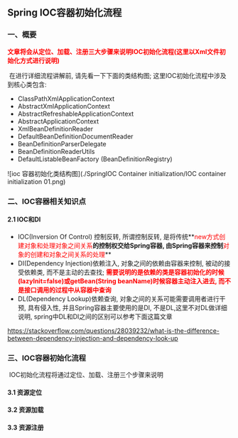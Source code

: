 ## Spring IOC容器初始化流程

### 一、概要

**<font color="#ff00">	文章将会从定位、加载、注册三大步骤来说明IOC初始化流程(这里以Xml文件初始化方式进行说明)</font>**

​	在进行详细流程讲解前, 请先看一下下面的类结构图; 这里IOC初始化流程中涉及到核心类包含:

- ClassPathXmlApplicationContext
- AbstractXmlApplicationContext
- AbstractRefreshableApplicationContext
- AbstractApplicationContext
- XmlBeanDefinitionReader
- DefaultBeanDefinitionDocumentReader
- BeanDefinitionParserDelegate
- BeanDefinitionReaderUtils
- DefaultListableBeanFactory (BeanDefinitionRegistry)



![ioc 容器初始化类结构图](./SpringIOC Container initialization/IOC container initialization 01.png)



### 二、IOC容器相关知识点

#### 2.1 IOC和DI

- IOC(Inversion Of Control) 控制反转, 所谓控制反转, 是将传统**<font color="#ffoo">new方式创建对象和处理对象之间关系</font>**的控制权交给Spring容器, 由Spring容器来控制**<font color="#ffoo">对象的创建和对象之间关系的处理</font>**
- DI(Dependency Injection)依赖注入, 对象之间的依赖由容器来控制, 被动的接受依赖类, 而不是主动的去查找; <font color="#ff00">**需要说明的是依赖的类是容器初始化的时候(lazyInit=false)或getBean(String beanName)时候容器主动注入进去, 而不是接口调用的过程中从容器中查询**</font>
- DL(Dependency Lookup)依赖查询, 对象之间的关系可能需要调用者进行干预, 具有侵入性, 并且Spring容器主要使用的是DI, 不是DL,这里不对DL做详细说明, spring中DL和DI之间的区别可以参考下面这篇文章

https://stackoverflow.com/questions/28039232/what-is-the-difference-between-dependency-injection-and-dependency-look-up

### 三、IOC容器初始化流程

​	IOC初始化流程将通过定位、加载、注册三个步骤来说明

#### 3.1 资源定位



#### 3.2 资源加载

#### 3.3 资源注册



